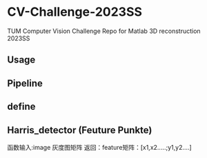 # CV-Challenge-2023SS
TUM Computer Vision Challenge Repo for Matlab 3D reconstruction 2023SS
## Usage
## Pipeline
## define
## Harris_detector (Feuture Punkte)

函数输入:image 灰度图矩阵 返回：feature矩阵：[x1,x2.....;y1,y2....]  
